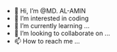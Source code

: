 - 👋 Hi, I’m @MD. AL-AMIN
- 👀 I’m interested in coding
- 🌱 I’m currently learning ...
- 💞️ I’m looking to collaborate on ...
- 📫 How to reach me ...

<!---
Alaminru/Alaminru is a ✨ special ✨ repository because its `README.md` (this file) appears on your GitHub profile.
You can click the Preview link to take a look at your changes.
--->
